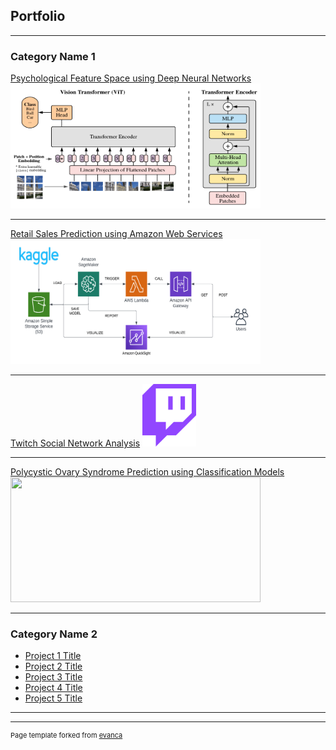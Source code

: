 ## Portfolio

---

### Category Name 1 

[Psychological Feature Space using Deep Neural Networks](/pdf/rock_study.pdf)
<img src="images/project_image1.png?raw=true" width="400" height="200"/>

---
[Retail Sales Prediction using Amazon Web Services](/pdf/retail_sales.pdf)
<img src="images/project_image3.png?raw=true" width="400" height="200"/>

---

[Twitch Social Network Analysis](/pdf/twitch_project.pdf)
<img src="images/project_image2.png?raw=true" width="auto" height="100"/>

---

[Polycystic Ovary Syndrome Prediction using Classification Models](http://example.com/)
<img src="images/dummy_thumbnail.jpg?raw=true" width="400" height="200"/>

---

### Category Name 2

- [Project 1 Title](http://example.com/)
- [Project 2 Title](http://example.com/)
- [Project 3 Title](http://example.com/)
- [Project 4 Title](http://example.com/)
- [Project 5 Title](http://example.com/)

---




---
<p style="font-size:11px">Page template forked from <a href="https://github.com/evanca/quick-portfolio">evanca</a></p>
<!-- Remove above link if you don't want to attibute -->
